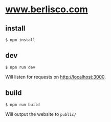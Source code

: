 # www.berlisco.com

## install

    $ npm install

## dev

    $ npm run dev

Will listen for requests on [http://localhost:3000](http://localhost:3000).

## build

    $ npm run build

Will output the website to `public/`
